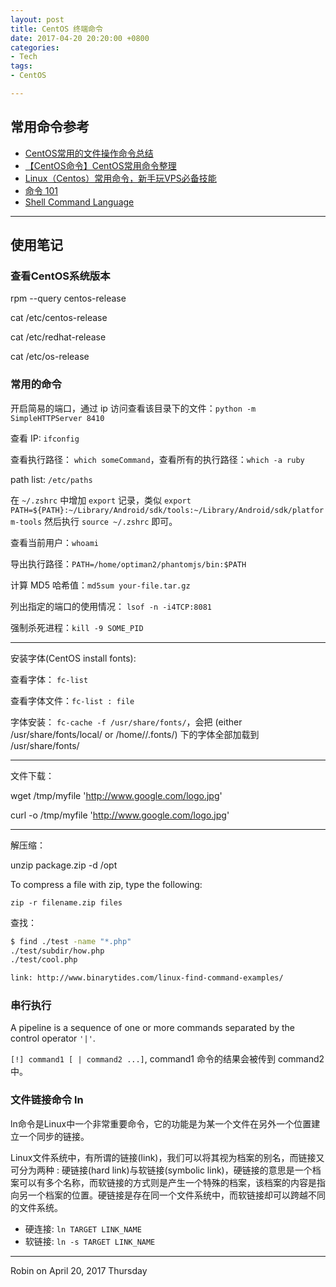 ```yaml
---
layout: post
title: CentOS 终端命令
date: 2017-04-20 20:20:00 +0800
categories:
- Tech
tags:
- CentOS

---
```


## 常用命令参考

- [CentOS常用的文件操作命令总结](http://www.haorooms.com/post/centeros_wj_zj)
- [【CentOS命令】CentOS常用命令整理](http://blog.sina.com.cn/s/blog_e084ba2b0102wpl1.html)
- [Linux（Centos）常用命令，新手玩VPS必备技能](http://www.vps520.com/1.html)
- [命令 101](https://www.git-tower.com/learn/git/ebook/cn/command-line/appendix/command-line-101#start)
- [Shell Command Language](http://pubs.opengroup.org/onlinepubs/009695399/utilities/xcu_chap02.html)


----

## 使用笔记

### 查看CentOS系统版本

rpm --query centos-release

cat /etc/centos-release

cat /etc/redhat-release

cat /etc/os-release

### 常用的命令

开启简易的端口，通过 ip 访问查看该目录下的文件：`python -m SimpleHTTPServer 8410`

查看 IP: `ifconfig`

查看执行路径： `which someCommand`，查看所有的执行路径：`which -a ruby`

path list: `/etc/paths`

在 `~/.zshrc` 中增加 `export` 记录，类似 `export PATH=${PATH}:~/Library/Android/sdk/tools:~/Library/Android/sdk/platform-tools` 然后执行 `source ~/.zshrc` 即可。

查看当前用户：`whoami`

导出执行路径：`PATH=/home/optiman2/phantomjs/bin:$PATH`

计算 MD5 哈希值：`md5sum your-file.tar.gz`

列出指定的端口的使用情况： `lsof -n -i4TCP:8081`

强制杀死进程：`kill -9 SOME_PID`

----

安装字体(CentOS install fonts):

查看字体： `fc-list`

查看字体文件：`fc-list : file`

字体安装： `fc-cache -f /usr/share/fonts/`，会把 (either /usr/share/fonts/local/ or /home/<user>/.fonts/) 下的字体全部加载到 /usr/share/fonts/

----

文件下载：

wget /tmp/myfile 'http://www.google.com/logo.jpg'

curl -o /tmp/myfile 'http://www.google.com/logo.jpg'

----

解压缩：

unzip package.zip -d /opt

To compress a file with zip, type the following:

`zip -r filename.zip files`


查找：

``` bash
$ find ./test -name "*.php"
./test/subdir/how.php
./test/cool.php

link: http://www.binarytides.com/linux-find-command-examples/

```

### 串行执行

A pipeline is a sequence of one or more commands separated by the control operator `'|'`.

`[!] command1 [ | command2 ...]`, command1 命令的结果会被传到 command2 中。

### 文件链接命令 ln

ln命令是Linux中一个非常重要命令，它的功能是为某一个文件在另外一个位置建立一个同步的链接。

Linux文件系统中，有所谓的链接(link)，我们可以将其视为档案的别名，而链接又可分为两种 : 硬链接(hard link)与软链接(symbolic link)，硬链接的意思是一个档案可以有多个名称，而软链接的方式则是产生一个特殊的档案，该档案的内容是指向另一个档案的位置。硬链接是存在同一个文件系统中，而软链接却可以跨越不同的文件系统。

- 硬连接: `ln TARGET LINK_NAME`
- 软链接: `ln -s TARGET LINK_NAME`



----

Robin on April 20, 2017 Thursday